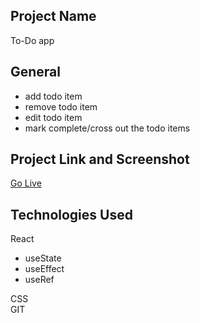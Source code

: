## Project Name 
To-Do app
## General 
- add todo item
- remove todo item
- edit todo item
- mark complete/cross out the todo items
## Project Link and Screenshot  
[Go Live]()  
## Technologies Used  
React  
- useState
- useEffect
- useRef  
  
CSS    
GIT     


